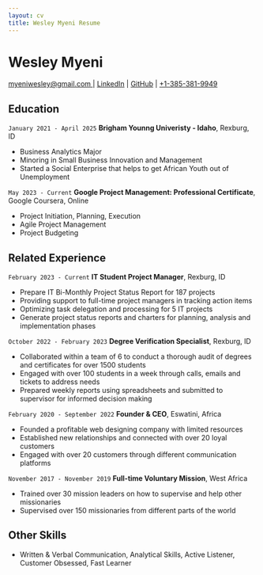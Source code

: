 ```yaml
---
layout: cv
title: Wesley Myeni Resume
---
```

# Wesley Myeni


<div id="webaddress">
<a href="mailto:myeniwesley@gmail.com ">myeniwesley@gmail.com </a>
| <a href="www.linkedin.com/in/wesley-myeni-5a2008117">LinkedIn</a>
| <a href="https://github.com/myeniwesley/Myeni_Resume/blob/master/docs/index.md">GitHub</a>
| <a href="13853819949">+1-385-381-9949</a>
</div>

<!-- https://www.monique.tech/the-art-of-markdown -->

## Education

`January 2021 - April 2025`
__Brigham Younng Univeristy - Idaho__, Rexburg, ID

- Business Analytics Major
- Minoring in Small Business Innovation and Management
- Started a Social Enterprise that helps to get African Youth out of Unemployment

`May 2023 - Current`
__Google Project Management: Professional Certificate__, Google Coursera, Online

- Project Initiation, Planning, Execution
- Agile Project Management
- Project Budgeting 

## Related Experience

`February 2023 - Current`
__IT Student Project Manager__, Rexburg, ID

- Prepare IT Bi-Monthly Project Status Report for 187 projects 
- Providing support to full-time project managers in tracking action items 
- Optimizing task delegation and processing for 5 IT projects  
- Generate project status reports and charters for planning, analysis and implementation phases

`October 2022 - February 2023`
__Degree Verification Specialist__, Rexburg, ID

- Collaborated within a team of 6 to conduct a thorough audit of degrees and certificates for over 1500 students
- Engaged with over 100 students in a week through calls, emails and tickets to address needs
- Prepared weekly reports using spreadsheets and submitted to supervisor for informed decision making

`February 2020 - September 2022`
__Founder & CEO__, Eswatini, Africa

- Founded a profitable web designing company with limited resources
- Established new relationships and connected with over 20 loyal customers
- Engaged with over 20 customers through different communication platforms 

`November 2017 - November 2019`
__Full-time Voluntary Mission__, West Africa

- Trained over 30 mission leaders on how to supervise and help other missionaries
- Supervised over 150 missionaries from different parts of the world

## Other Skills

- Written & Verbal Communication, Analytical Skills, Active Listener, Customer Obsessed, Fast Learner

<!-- ### Footer

Last updated: May 2013 -->


